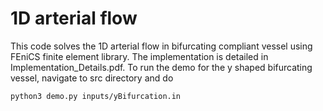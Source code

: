 # 1D arterial flow 
This code solves the 1D arterial flow in bifurcating compliant vessel using FEniCS finite element library. The implementation is detailed in Implementation_Details.pdf.
To run the demo for the y shaped bifurcating vessel, navigate to src directory and do
```
python3 demo.py inputs/yBifurcation.in
```
